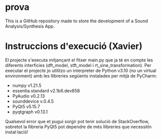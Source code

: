 # prova
This is a GitHub repository made to store the development of a Sound Analysis/Synthesis App.

# Instruccions d'execució (Xavier)

El projecte s'executa mitjançant el fitxer main.py que ja té en compte les diferents interfícies (dft_model, stft_model i rt_sine_transformation).
Per executar el projecte jo utilitzo un interpreter de Python v3.10 (no un virtual environment) amb les llibreries següents instalades per mitjà de PyCharm:

- numpy v1.21.5
- essentia.standard v2.1b6.dev858
- PyAudio v0.2.13
- sounddevice v.0.4.5
- PyQt5 v5.15.7
- pyqtgraph v0.13.1

Qualsevol error que et pugui sorgir pot tenir solució de StackOverflow, sobretot la llibreria PyQt5 pot dependre de més llibreries que necessitin instal·lació!


